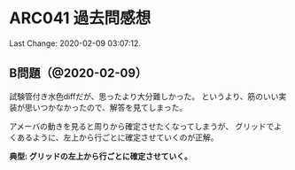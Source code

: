 # ARC041 過去問感想

Last Change: 2020-02-09 03:07:12.

## B問題（@2020-02-09）

試験管付き水色diffだが、思ったより大分難しかった。
というより、筋のいい実装が思いつかなかったので、解答を見てしまった。

アメーバの動きを見ると周りから確定させたくなってしまうが、
グリッドでよくあるように、左上から行ごとに確定させていくのが正解。

**典型: グリッドの左上から行ごとに確定させていく。**

